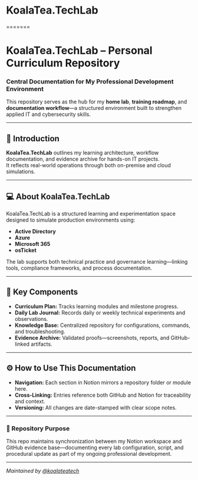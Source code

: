 # KoalaTea.TechLab
=======
# KoalaTea.TechLab – Personal Curriculum Repository

### Central Documentation for My Professional Development Environment

This repository serves as the hub for my **home lab**, **training roadmap**, and **documentation workflow**—a structured environment built to strengthen applied IT and cybersecurity skills.

---

## 🧭 Introduction

**KoalaTea.TechLab** outlines my learning architecture, workflow documentation, and evidence archive for hands-on IT projects.  
It reflects real-world operations through both on-premise and cloud simulations.

---

## 💻 About KoalaTea.TechLab

KoalaTea.TechLab is a structured learning and experimentation space designed to simulate production environments using:

- **Active Directory**
- **Azure**
- **Microsoft 365**
- **osTicket**

The lab supports both technical practice and governance learning—linking tools, compliance frameworks, and process documentation.

---

## 🧩 Key Components

- **Curriculum Plan:** Tracks learning modules and milestone progress.  
- **Daily Lab Journal:** Records daily or weekly technical experiments and observations.  
- **Knowledge Base:** Centralized repository for configurations, commands, and troubleshooting.  
- **Evidence Archive:** Validated proofs—screenshots, reports, and GitHub-linked artifacts.

---

## ⚙️ How to Use This Documentation

- **Navigation:** Each section in Notion mirrors a repository folder or module here.  
- **Cross-Linking:** Entries reference both GitHub and Notion for traceability and context.  
- **Versioning:** All changes are date-stamped with clear scope notes.  

---

### 📁 Repository Purpose

This repo maintains synchronization between my Notion workspace and GitHub evidence base—documenting every lab configuration, script, and procedural update as part of my ongoing professional development.

---

*Maintained by [@koalateatech](https://github.com/koalateatech)*
